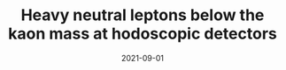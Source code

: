 ---
title: "Heavy neutral leptons below the kaon mass at hodoscopic detectors"
authors:  Carlos Arg&quot;uelles,  Nicol`o Foppiani,  Matheus Hostert
collection: publications
permalink: /publication/2021-09-01-Heavy-neutral-leptons-below-the-kaon-mass-at-hodoscopic-detectors
date: 2021-09-01
venue: '<em>arXiv preprint</em>'
citation: '"Heavy neutral leptons below the kaon mass at hodoscopic detectors", Carlos Arg"uelles,  Nicol`o Foppiani,  Matheus Hostert,  <em>arXiv preprint</em>, 2021, '
eprint: '2109.03831'
---